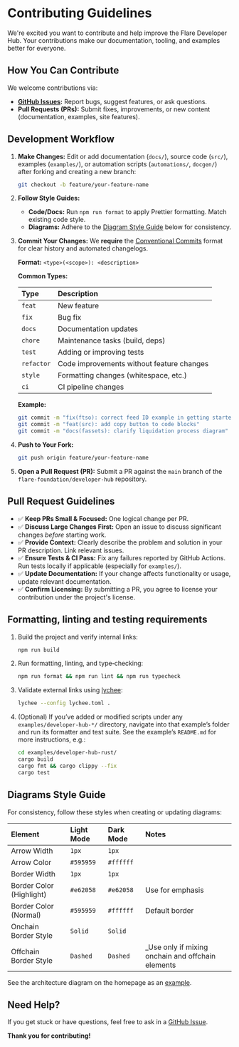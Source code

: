 # Contributing Guidelines

We're excited you want to contribute and help improve the Flare Developer Hub. Your contributions make our documentation, tooling, and examples better for everyone.

## How You Can Contribute

We welcome contributions via:

- **[GitHub Issues](https://github.com/flare-foundation/developer-hub/issues):** Report bugs, suggest features, or ask questions.
- **Pull Requests (PRs):** Submit fixes, improvements, or new content (documentation, examples, site features).

## Development Workflow

1.  **Make Changes:** Edit or add documentation (`docs/`), source code (`src/`), examples (`examples/`), or automation scripts (`automations/`, `docgen/`) after forking and creating a new branch:

    ```bash
    git checkout -b feature/your-feature-name
    ```

2.  **Follow Style Guides:**
    - **Code/Docs:** Run `npm run format` to apply Prettier formatting. Match existing code style.
    - **Diagrams:** Adhere to the [Diagram Style Guide](#diagrams-style-guide) below for consistency.

3.  **Commit Your Changes:** We **require** the [Conventional Commits](https://www.conventionalcommits.org/) format for clear history and automated changelogs.

    **Format:** `<type>(<scope>): <description>`

    **Common Types:**

    | Type       | Description                               |
    | :--------- | :---------------------------------------- |
    | `feat`     | New feature                               |
    | `fix`      | Bug fix                                   |
    | `docs`     | Documentation updates                     |
    | `chore`    | Maintenance tasks (build, deps)           |
    | `test`     | Adding or improving tests                 |
    | `refactor` | Code improvements without feature changes |
    | `style`    | Formatting changes (whitespace, etc.)     |
    | `ci`       | CI pipeline changes                       |

    **Example:**

    ```bash
    git commit -m "fix(ftso): correct feed ID example in getting started guide"
    git commit -m "feat(src): add copy button to code blocks"
    git commit -m "docs(fassets): clarify liquidation process diagram"
    ```

4.  **Push to Your Fork:**

    ```bash
    git push origin feature/your-feature-name
    ```

5.  **Open a Pull Request (PR):** Submit a PR against the `main` branch of the `flare-foundation/developer-hub` repository.

## Pull Request Guidelines

- ✅ **Keep PRs Small & Focused:** One logical change per PR.
- ✅ **Discuss Large Changes First:** Open an issue to discuss significant changes _before_ starting work.
- ✅ **Provide Context:** Clearly describe the problem and solution in your PR description. Link relevant issues.
- ✅ **Ensure Tests & CI Pass:** Fix any failures reported by GitHub Actions. Run tests locally if applicable (especially for `examples/`).
- ✅ **Update Documentation:** If your change affects functionality or usage, update relevant documentation.
- ✅ **Confirm Licensing:** By submitting a PR, you agree to license your contribution under the project's license.

## Formatting, linting and testing requirements

1. Build the project and verify internal links:

   ```bash
   npm run build
   ```

2. Run formatting, linting, and type‑checking:

   ```bash
   npm run format && npm run lint && npm run typecheck
   ```

3. Validate external links using [lychee](https://github.com/lycheeverse/lychee):

   ```bash
   lychee --config lychee.toml .
   ```

4. (Optional) If you’ve added or modified scripts under any `examples/developer-hub-*/` directory, navigate into that example’s folder and run its formatter and test suite.
   See the example’s `README.md` for more instructions, e.g.:

   ```bash
   cd examples/developer-hub-rust/
   cargo build
   cargo fmt && cargo clippy --fix
   cargo test
   ```

## Diagrams Style Guide

For consistency, follow these styles when creating or updating diagrams:

| Element                  | Light Mode | Dark Mode | Notes                                              |
| :----------------------- | :--------- | :-------- | :------------------------------------------------- |
| Arrow Width              | `1px`      | `1px`     |                                                    |
| Arrow Color              | `#595959`  | `#ffffff` |                                                    |
| Border Width             | `1px`      | `1px`     |                                                    |
| Border Color (Highlight) | `#e62058`  | `#e62058` | Use for emphasis                                   |
| Border Color (Normal)    | `#595959`  | `#ffffff` | Default border                                     |
| Onchain Border Style     | `Solid`    | `Solid`   |                                                    |
| Offchain Border Style    | `Dashed`   | `Dashed`  | \_Use only if mixing onchain and offchain elements |

See the architecture diagram on the homepage as an [example](https://dev.flare.network/#understand-the-architecture).

## Need Help?

If you get stuck or have questions, feel free to ask in a [GitHub Issue](https://github.com/flare-foundation/developer-hub/issues).

**Thank you for contributing\!**
